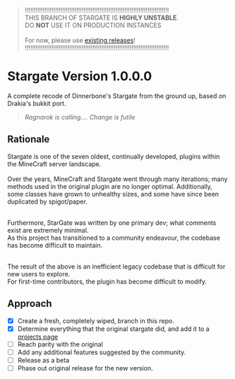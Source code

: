 > !!!!!!!!!!!!!!!!!!!!!!!!!!!!!!!!!!!!!!!!!!!!!!!!!!!!!!!!!!!!!!!!!!!!!!!!!!!!!!!!!<br>
>  THIS BRANCH OF STARGATE IS **HIGHLY UNSTABLE**.<br>DO __**NOT**__ USE IT ON PRODUCTION INSTANCES<br><br>
>                              For now, please use [existing releases](https://github.com/the-lockedcraft-legacy-organization/Stargate-Bukkit/releases)!<br>
> !!!!!!!!!!!!!!!!!!!!!!!!!!!!!!!!!!!!!!!!!!!!!!!!!!!!!!!!!!!!!!!!!!!!!!!!!!!!!!!!!<br>

# Stargate Version 1.0.0.0
A complete recode of Dinnerbone's Stargate from the ground up, based on Drakia's bukkit port.
> *Ragnarok is calling.... Change is futile*

## Rationale
Stargate is one of the seven oldest, continually developed, plugins within the MineCraft server landscape.<br><br>
Over the years, MineCraft and Stargate went through many iterations; many methods used in the original plugin are no longer optimal. Additionally, some classes have grown to unhealthy sizes, and some have since been duplicated by spigot/paper.<br><br>

Furthermore, StarGate was written by one primary dev; what comments exist are extremely minimal. <br>
As this project has transitioned to a community endeavour, the codebase has become difficult to maintain.<br><br>

The result of the above is an inefficient legacy codebase that is difficult for new users to explore.<br>
For first-time contributors, the plugin has become difficult to modify.

## Approach
- [X] Create a fresh, completely wiped, branch in this repo.
- [X] Determine everything that the original stargate did, and add it to a [projects page](https://github.com/the-lockedcraft-legacy-organization/Stargate-Bukkit/projects/1)
- [ ] Reach parity with the original
- [ ] Add any additional features suggested by the community.
- [ ] Release as a beta
- [ ] Phase out original release for the new version.
